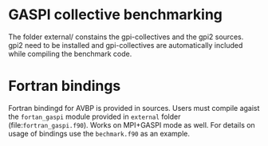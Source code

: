# GASPI collective benchmarking

The folder external/ constains the gpi-collectives
and the gpi2 sources. gpi2 need to be installed and
gpi-collectives are automatically included while
compiling the benchmark code.


# Fortran bindings

Fortran bindingd for AVBP is provided in sources. Users must
compile agaist the `fortan_gaspi` module provided in `external`
folder (file:`fortran_gaspi.f90`). Works on MPI+GASPI mode as 
well. For details on usage of bindings use the `bechmark.f90`
as an example.
